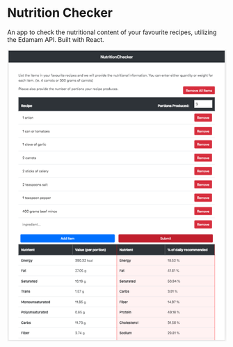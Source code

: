 # Nutrition Checker

An app to check the nutritional content of your favourite recipes, utilizing the Edamam API. Built with React.

![alt text](src/images/nutritionchecker_screenshot.png)

